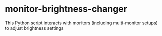 # monitor-brightness-changer
This Python script interacts with monitors (including multi-monitor setups) to adjust brightness settings
